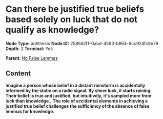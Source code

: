 # Can there be justified true beliefs based solely on luck that do not qualify as knowledge?

**Node Type:** antithesis
**Node ID:** 2586d2f1-0abd-4593-b964-6cc924fc9e79
**Depth:** 2
**Terminal:** Yes

**Parent:** [No False Lemmas](no-false-lemmas.md)

## Content

**Imagine a person whose belief in a distant rainstorm is accidentally informed by the static on a radio signal. By sheer luck, it starts raining. Their belief is true and justified, but intuitively, it's sampled more from luck than knowledge.**, **The role of accidental elements in achieving a justified true belief challenges the sufficiency of the absence of false lemmas for knowledge.**
